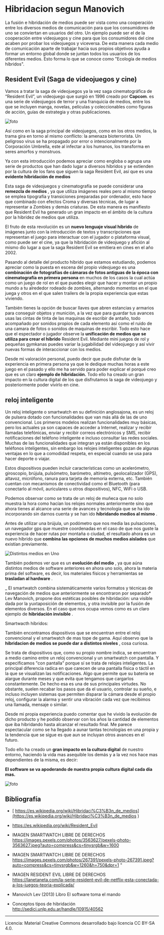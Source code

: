 ﻿# Hibridacion segun Manovich

La fusión e hibridación de medios puede ser vista como una cooperación entre los diversos medios de comunicación para que los consumidores de uno se conviertan en usuarios del otro. Un ejemplo puede ser el de la cooperación entre videojuegos y cine para que los consumidores del cine acaben por probar los videojuegos y viceversa. De esta manera cada medio de comunicación aparte de trabajar hacia sus propios objetivos ayuda a formar un entorno global donde se juntan todos los usuarios de los diferentes medios. Esto forma lo que se conoce como "Ecología de medios híbridos".


## Resident Evil (Saga de videojuegos y cine)

Vamos a tratar la saga de videojuegos ya la vez saga cinematográfica de “Resident Evil”, un videojuego que surgió en 1996 creado por **Capcom**. es una serie de videojuegos de terror y una franquicia de medios, entre los que se incluyen manga, novelas, películas y coleccionables como figuras de acción, guías de estrategia y otras publicaciones.

![foto]( https://gcdn.lanetaneta.com/wp-content/uploads/2022/03/La-serie-Resident-Evil-de-Netflix-esta-conectada-a-los-780x470.jpg )

Así como en la saga principal de videojuegos, como en los otros medios, la trama gira en torno al mismo conflicto: la amenaza bioterrorista. Un peligroso virus se ha propagado por error o intencionalmente por la Corporación Umbrella, este al infectar a los humanos, los transforma en seres amorfos y monstruos.

  

Ya con esta introducción podemos apreciar como engloba o agrupa una serie de productos que han dado lugar a diversos hibridos y se extienden por la cultura de los fans que siguen la saga Resident Evil, así que es una **evidente hibridación de medios**

  

Esta saga de videojuegos y cinematografía se puede considerar una **remezcla de medios** , ya que utiliza imágenes reales pero al mismo tiempo se emplea tipografía y transiciones preparadas por ordenador, esto hace que combinado con efectos Croma y diversas técnicas, de lugar a representar a Zombies y demás criaturas. De esta manera es manifiesto que Resident Evil ha generado un gran impacto en el ámbito de la cultura por la hibridez de medios que utiliza.

  

El fruto de esta revolución es un **nuevo lenguaje visual híbrido** de imágenes junto con la introducción de textos y transcripciones que representan el juego para interactuar con el jugador o plataforma visual, como puede ser el cine, ya que la hibridación de videojuego y afición al mismo dio lugar a que la saga Resident Evil se emitiera en cines en el año 2002.

Pasando al detalle del producto híbrido que estamos estudiando, podemos apreciar como la puesta en escena del propio videojuego es una **combinación de fotografías de cámaras de fotos antiguas de la época con cinematografía en primera persona** en muchos de los casos la cual actúa como un juego de rol en el que puedes elegir que hacer y montar un propio mundo a tu alrededor rodeado de zombies, alternando momentos en el que juega y otros en el que salen trailers de la propia experiencia que estas viviendo.

  

También tienes la opción de buscar llaves que abren estancias y armarios para conseguir objetos y munición, a la vez que para guardar tus avances usas las cintas de tinta de las maquinas de escribir de antaño, todo acompañado por sonidos propios de cada elemento así como el ruido de una camara de fotos o sonidos de maquinas de escribir. Todo esto hace que el espectador o jugador observe la **unificación de medios que se utiliza para crear el híbrido** Resident Evil. Mediante mini juegos de rol y pequeñas gymkanas puedes variar la jugabilidad del videojuego y así vivir nuevas formas de interaccionar con los medios.

  

Desde mi valoración personal, puedo decir que pude disfrutar de la experiencia en primera persona ya que le dedique muchas horas a este juego en el pasado y ello me ha servido para poder explicar el porqué creo que es un claro **ejemplo de hibridación.** Todo ello ha creado un gran impacto en la cultura digital de los que disfrutamos la saga de videojuego y posteriormente poder vivirlo en cine.


## reloj inteligente

Un reloj inteligente o smartwatch en su definición anglosajona, es un reloj de pulsera dotado con funcionalidades que van más allá de las de uno convencional. Los primeros modelos realizan funcionalidades muy básicas, pero los actuales ya son capaces de acceder a Internet, realizar y recibir llamadas telefónicas, enviar y recibir correos electrónicos y SMS, recibir notificaciones del teléfono inteligente e incluso consultar las redes sociales. Muchas de las funcionalidades que integran ya están disponibles en los teléfonos inteligentes, sin embargo los relojes inteligentes gozan de algunas ventajas en lo que a comodidad respeta, en especial cuando se usa para hacer deporte o viajar.

  

Estos dispositivos pueden incluir características como un acelerómetro, giroscopio, brújula, pulsómetro, barómetro, altímetro, geolocalizador (GPS), altavoz, micrófono, ranura para tarjeta de memoria externa, etc. También cuentan con mecanismos de conectividad como el Bluetooth (para conectarlo al móvil, auriculares u otros dispositivos), NFC, WiFi o USB.

  

Podemos observar como se trata de un reloj de muñeca que no solo muestra la hora como hacían los relojes normales anteriormente sino que ahora tienes al alcance una serie de avances y tecnología que se ha ido incorporando sin darnos cuenta y se han ido **hibridando medios al mismo** .

  

Antes de utilizar una brújula, un podómetro que nos media las pulsaciones, un navegador gps que muestre coordenadas en el caso de que nos guste la experiencia de hacer rutas por montaña o ciudad, el resultado ahora es un nuevo híbrido que **combina las opciones de muchos medios aislados** que existían previamente.

![Distintos medios en Uno](https://images.pexels.com/photos/3563627/pexels-photo-3563627.jpeg?auto=compress&cs=tinysrgb&w=1600)

También podemos ver que es un **evolución del medio** , ya que aúna distintos medios de software anteriores en ahora uno solo, ahora la materia prima del software, es decir, los materiales físicos y herramientas se **trasladan al hardware** .

  

_ El smartwatch combina sistemáticamente varios formatos y técnicas de navegación de medios que anteriormente se encontraron por separado* Lev Manovich, propone dos estéticas posibles de hibridación: una visible dada por la yuxtaposición de elementos, y otra invisible por la fusión de elementos diversos. En el caso que nos ocupa vemos como es un claro ejemplo de **hibridación invisible** .




  

Smartwacth híbridos:

  

También encontramos dispositivos que se encuentran entre el reloj convencional y el smartwatch de mas tope de gama. Aquí observo que la **hibridacion de medios se puede dar a distintos niveles** , cosa curiosa.

  

Se trata de dispositivos que, como su propio nombre indica, se encuentran a medio camino entre un reloj convencional y un smartwatch con pantalla. Y especificamos "con pantalla" porque sí se trata de relojes inteligentes. La principal diferencia radica en que carecen de una pantalla física o táctil en la que se visualizan las notificaciones. Algo que permite que su batería se alargue durante meses y que evita que tengamos que cargarlos constantemente. De hecho esa es una de sus principales virtudes. No obstante, suelen recabar los pasos que da el usuario, controlar su sueño, e incluso incluyen sistemas que permiten disparar la cámara desde el propio reloj, configurar la alarma y sentir una vibración cada vez que recibimos una llamada, mensaje o similar.

Desde mi propia experiencia puedo comentar que he vivido la evolución de dicho producto y he podido observar con los años la cantidad de elementos que iba hibridando hasta alcanzar el resultado final. Me parece espectacular como se ha llegado a aunar tantas tecnologías en una propia y la tendencia que se sigue es que aun se incluyan otros avances en el futuro.

Todo ello ha creado un **gran impacto en la cultura digital** de nuestro entorno, haciendo la vida mas asequible los demás y a la vez nos hace mas dependientes de la misma, es decir:

  

**El software se va apoderando de nuestra propia cultura digital cada día mas.**

![foto]( https://images.pexels.com/photos/267391/pexels-photo-267391.jpeg?auto=compress&cs=tinysrgb&w=1260&h=750&dpr=1 ) 

## Bibliografía

* [ https://es.wikipedia.org/wiki/Hibridaci%C3%B3n_de_medios](https://es.wikipedia.org/wiki/Hibridaci%C3%B3n_de_medios )

  

* [ https://es.wikipedia.org/wiki/Resident_Evil ](https://es.wikipedia.org/wiki/Resident_Evil)

  

* IMAGEN SMARTWATCH LIBRE DE DERECHOS https://images.pexels.com/photos/3563627/pexels-photo-3563627.jpeg?auto=compress&cs=tinysrgb&w=1600

  

* IMAGEN SMARTWATCH LIBRE DE DERECHOS
 https://images.pexels.com/photos/267391/pexels-photo-267391.jpeg?auto=compress&cs=tinysrgb&w=1260&h=750&dpr=1 "

  

* IMAGEN RESIDENT EVIL LIBRE DE DERECHOS https://lanetaneta.com/la-serie-resident-evil-de-netflix-esta-conectada-a-los-juegos-teoria-explicada/

  

* Manovich Lev (2013) Libro El software toma el mando

  

* Conceptos tipos de hibridación http://sedici.unlp.edu.ar/handle/10915/40562

___
Licencia: Material Creative Commons desarrollado bajo licencia CC BY-SA 4.0.

